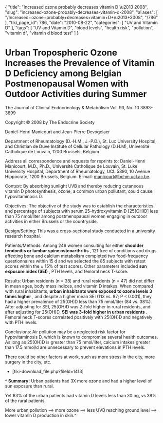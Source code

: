 {
    "title": "Increased ozone probably decreases vitamin D \u2013 2008",
    "slug": "increased-ozone-probably-decreases-vitamin-d-2008",
    "aliases": [
        "/Increased+ozone+probably+decreases+vitamin+D+\u2013+2008",
        "/786"
    ],
    "tiki_page_id": 786,
    "date": "2010-08-22",
    "categories": [
        "UV and Vitamin D"
    ],
    "tags": [
        "UV and Vitamin D",
        "blood levels",
        "health risk",
        "pollution",
        "vitamin d",
        "vitamin d blood test"
    ]
}


# Urban Tropospheric Ozone Increases the Prevalence of Vitamin D Deficiency among Belgian Postmenopausal Women with Outdoor Activities during Summer

The Journal of Clinical Endocrinology & Metabolism Vol. 93, No. 10 3893-3899

Copyright © 2008 by The Endocrine Society

Daniel-Henri Manicourt and Jean-Pierre Devogelaer

Department of Rheumatology (D.-H.M., J.-P.D.), St. Luc University Hospital, and Christian de Duve Institute of Cellular Pathology (D.H.M), Université Catholique de Louvain, 1200 Brussels, Belgium

Address all correspondence and requests for reprints to: Daniel-Henri Manicourt, M.D., Ph.D., Université Catholique de Louvain, St. Luke University Hospital, Department of Rheumatology, UCL 5390, 10 Avenue Hippocrate, 1200 Brussels, Belgium. E-mail: manicourt@bchm.ucl.ac.be.

Context: By absorbing sunlight UVB and thereby reducing cutaneous vitamin D photosynthesis, ozone, a common urban pollutant, could cause hypovitaminosis D.

Objectives: The objective of the study was to establish the characteristics and percentage of subjects with serum 25-hydroxyvitamin D <span>[25(OH)D]</span> less than 75 nmol/liter among postmenopausal women engaging in outdoor activities in either Brussels or the countryside.

Design/Setting: This was a cross-sectional study conducted in a university research hospital.

Patients/Methods: Among 249 women consulting for either  **shoulder tendonitis or lumbar spine osteoarthritis** , 121 free of conditions and drugs affecting bone and calcium metabolism completed two food-frequency questionnaires within 15 d and we selected the 85 subjects with retest scores within the ± 15% of test scores. Other parameters included  **sun exposure index (SEI)** , PTH levels, and femoral neck T-score.

Results: Urban residents (n = 38) and rural residents (n = 47) did not differ in mean ages, body mass indices, and vitamin D intakes. When compared with rural inhabitants,  **urban inhabitants were exposed to ozone levels 3 times higher** , and despite a higher mean SEI (113 vs. 87; P < 0.001), they had a higher prevalence of 25(OH)D less than 75 nmol/liter (84 vs. 38%). After adjusting for SEI, 25(OH)D was 2-fold higher in rural residents, and after adjusting for 25(OH)D,  **SEI was 3-fold higher in urban residents** . Femoral neck T-scores correlated positively with 25(OH)D and negatively with PTH levels.

Conclusions: Air pollution may be a neglected risk factor for hypovitaminosis D, which is known to compromise several health outcomes. As long as 25(OH)D is greater than 75 nmol/liter, calcium intakes greater than 17.5 mmol/d are unnecessary to prevent elevations in PTH levels.

There could be other factors at work, such as more stress in the city, more surgery in the city, etc.

* <span>[tiki-download_file.php?fileId=1413]</span>

^ **Summary:**  Urban patients had 3X more ozone and had a higher level of sun exposure than rural. 

Yet 83% of the urban patients had vitamin D levels less than 30 ng, vs 38% of the rural patients.

More urban pollution ==> more ozone ==> less UVB reaching ground level ==> lower vitamin D production in skin.^